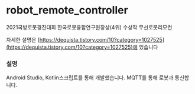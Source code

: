 # robot_remote_controller
2021국방로봇경진대회 한국로봇융합연구원장상(4위) 수상작 무선로봇리모컨


자세한 설명은 [https://dequista.tistory.com/10?category=1027525](https://dequista.tistory.com/10?category=1027525)에 있습니다

### 설명
Android Studio, Kotlin스크립트를 통해 개발했습니다.
MQTT를 통해 로봇과 통신합니다.
